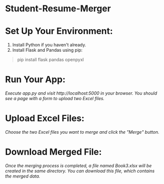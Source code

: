 # Student-Resume-Merger
# Set Up Your Environment:
1. Install Python if you haven't already.
2. Install Flask and Pandas using pip:
>pip install flask pandas openpyxl
# Run Your App:
*Execute app.py and visit http://localhost:5000 in your browser. You should see a page with a form to upload two Excel files.*

# Upload Excel Files:
*Choose the two Excel files you want to merge and click the "Merge" button.*

# Download Merged File:
*Once the merging process is completed, a file named Book3.xlsx will be created in the same directory. You can download this file, which contains the merged data.*
